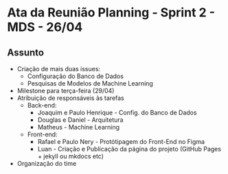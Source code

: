 # Ata da Reunião Planning - Sprint 2 - MDS - 26/04

## Assunto

- Criação de mais duas issues:
    - Configuração do Banco de Dados
    - Pesquisas de Modelos de Machine Learning
- Milestone para terça-feira (29/04)
- Atribuição de responsáveis às tarefas
    - Back-end:
        - Joaquim e Paulo Henrique - Config. do Banco de Dados
        - Douglas e Daniel - Arquitetura
        - Matheus - Machine Learning
    - Front-end:
        - Rafael e Paulo Nery - Protótipagem do Front-End no Figma
        - Luan - Criação e Publicação da página do projeto (GitHub Pages + jekyll ou mkdocs etc)
- Organização do time